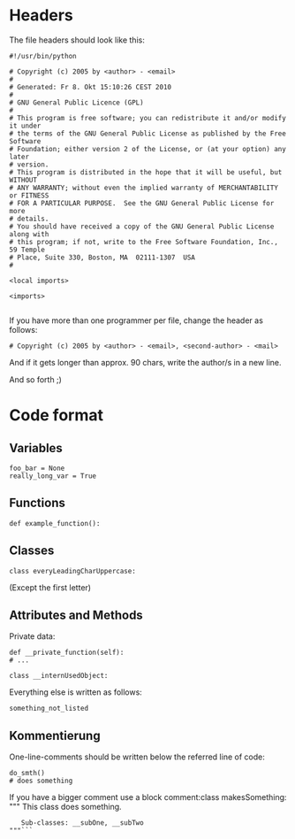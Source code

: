 # Headers #

The file headers should look like this:

```
#!/usr/bin/python

# Copyright (c) 2005 by <author> - <email>
#
# Generated: Fr 8. Okt 15:10:26 CEST 2010
#
# GNU General Public Licence (GPL)
# 
# This program is free software; you can redistribute it and/or modify it under
# the terms of the GNU General Public License as published by the Free Software
# Foundation; either version 2 of the License, or (at your option) any later
# version.
# This program is distributed in the hope that it will be useful, but WITHOUT
# ANY WARRANTY; without even the implied warranty of MERCHANTABILITY or FITNESS
# FOR A PARTICULAR PURPOSE.  See the GNU General Public License for more
# details.
# You should have received a copy of the GNU General Public License along with
# this program; if not, write to the Free Software Foundation, Inc., 59 Temple
# Place, Suite 330, Boston, MA  02111-1307  USA
#

<local imports>

<imports>


```

If you have more than one programmer per file, change the header as follows:
```
# Copyright (c) 2005 by <author> - <email>, <second-author> - <mail>
```

And if it gets longer than approx. 90 chars, write the author/s in a new line.

And so forth ;)

# Code format #
## Variables ##
```
foo_bar = None
really_long_var = True
```

## Functions ##
```
def example_function():
```

## Classes ##
```
class everyLeadingCharUppercase:
```
(Except the first letter)

## Attributes and Methods ##
Private data:
```
def __private_function(self):
# ...

class __internUsedObject:
```

Everything else is written as follows:
```
something_not_listed
```
## Kommentierung ##
One-line-comments should be written below the referred line of code:
```
do_smth()
# does something
```

If you have a bigger comment use a block comment:class makesSomething:
    """
       This class does something.

       Sub-classes: __subOne, __subTwo
    """```